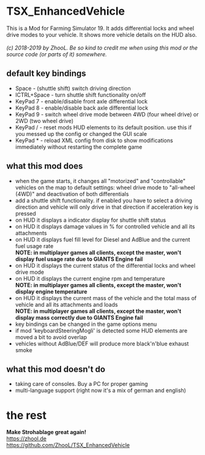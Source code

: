# TSX_EnhancedVehicle
This is a Mod for Farming Simulator 19. It adds differential locks and wheel drive modes to your vehicle. It shows more vehicle details on the HUD also.<br>
<br>
*(c) 2018-2019 by ZhooL. Be so kind to credit me when using this mod or the source code (or parts of it) somewhere.*

## default key bindings
* Space - (shuttle shift) switch driving direction
* lCTRL+Space - turn shuttle shift functionality on/off
* KeyPad 7 - enable/disable front axle differential lock
* KeyPad 8 - enable/disable back axle differential lock
* KeyPad 9 - switch wheel drive mode between 4WD (four wheel drive) or 2WD (two wheel drive)
* KeyPad / - reset mods HUD elements to its default position. use this if you messed up the config or changed the GUI scale
* KeyPad * - reload XML config from disk to show modifications immediately without restarting the complete game

## what this mod does
* when the game starts, it changes all "motorized" and "controllable" vehicles on the map to default settings: wheel drive mode to "all-wheel (4WD)" and deactivation of both differentials
* add a shuttle shift functionality. if enabled you have to select a driving direction and vehicle will only drive in that direction if acceleration key is pressed
* on HUD it displays a indicator display for shuttle shift status
* on HUD it displays damage values in % for controlled vehicle and all its attachments
* on HUD it displays fuel fill level for Diesel and AdBlue and the current fuel usage rate<br>
**NOTE: in multiplayer games all clients, except the master, won't display fuel usage rate due to GIANTS Engine fail**
* on HUD it displays the current status of the differential locks and wheel drive mode
* on HUD it displays the current engine rpm and temperature<br>
**NOTE: in multiplayer games all clients, except the master, won't display engine temperature**
* on HUD it displays the current mass of the vehicle and the total mass of vehicle and all its attachments and loads<br>
**NOTE: in multiplayer games all clients, except the master, won't display mass correctly due to GIANTS Engine fail**
* key bindings can be changed in the game options menu
* if mod 'keyboardSteeringMogli' is detected some HUD elements are moved a bit to avoid overlap
* vehicles without AdBlue/DEF will produce more black'n'blue exhaust smoke

## what this mod doesn't do
* taking care of consoles. Buy a PC for proper gaming
* multi-language support (right now it's a mix of german and english)

# the rest
**Make Strohablage great again!**<br>
https://zhool.de<br>
https://github.com/ZhooL/TSX_EnhancedVehicle<br>
